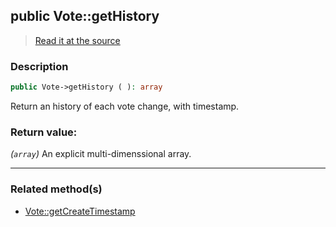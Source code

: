 ## public Vote::getHistory

> [Read it at the source](https://github.com/julien-boudry/Condorcet/blob/master/src/Vote.php#L235)

### Description    

```php
public Vote->getHistory ( ): array
```

Return an history of each vote change, with timestamp.
    

### Return value:   

*(`array`)* An explicit multi-dimenssional array.


---------------------------------------

### Related method(s)      

* [Vote::getCreateTimestamp](/Docs/ApiReferences/Vote%20Class/public%20Vote--getCreateTimestamp.md)    
